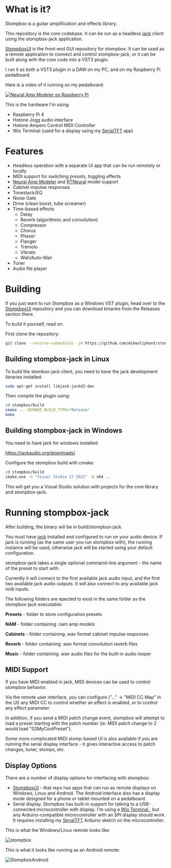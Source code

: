 # What is it?

Stompbox is a guitar amplification and effects library.

This repository is the core codebase. It can be run as a headless [jack](https://github.com/jackaudio) client using the stompbox-jack application. 

[StompboxUI](https://github.com/mikeoliphant/StompboxUI) is the front-end GUI repository for stompbox. It can be used as a remote application to connect and control stompbox-jack, or it can be built along with the core code into a VST3 plugin.

I run it as both a VST3 plugin in a DAW on my PC, and on my Raspberry Pi pedalboard.

Here is a video of it running on my pedalboard:

[![Neural Amp Modeler on Raspberry Pi](https://img.youtube.com/vi/2I_bxxzQs2s/0.jpg)](https://www.youtube.com/watch?v=2I_bxxzQs2s)

This is the hardware I'm using:
- Raspberry Pi 4
- Hotone Jogg audio interface
- Hotone Ampero Control MIDI Controller
- Wio Terminal (used for a display using my [SerialTFT](https://github.com/mikeoliphant/SerialTFT) app)

# Features

* Headless operation with a separate UI app that can be run remotely or locally
* MIDI support for switching presets, toggling effects
* [Neural Amp Modeler](https://github.com/sdatkinson/neural-amp-modeler) and [RTNeural](https://github.com/jatinchowdhury18/RTNeural) model support
* Cabinet impulse responses
* Tonestack/EQ
* Noise Gate
* Drive (clean boost, tube screamer)
* Time-based effects
  - Delay  
  - Reverb (algorithmic and convolution)
  - Compressor
  - Chorus
  - Phaser
  - Flanger
  - Tremolo
  - Vibrato
  - Wah/Auto-Wah
* Tuner
* Audio file player

# Building

If you just want to run Stompbox as a Windows VST plugin, head over to the [StompboxUI](https://github.com/mikeoliphant/StompboxUI) repository and you can download binaries from the Releases section there.

To build it yourself, read on.

First clone the repository:
```bash
git clone --recurse-submodules -j4 https://github.com/mikeoliphant/stompbox
```

## Building stompbox-jack in Linux

To build the stombox-jack client, you need to have the jack development libraries installed:

```bash
sudo apt-get install libjack-jackd2-dev
```

Then compile the plugin using:

```bash
cd stompbox/build
cmake .. -DCMAKE_BUILD_TYPE="Release"
make
```

## Building stompbox-jack in Windows

You need to have jack for windows installed:

https://jackaudio.org/downloads/

Configure the stompbox build with cmake:

```bash
cd stompbox/build
cmake.exe -G "Visual Studio 17 2022" -A x64 ..
```

This will get you a Visual Studio solution with projects for the core library and stompbox-jack.

# Running stompbox-jack

After building, the binary will be in build/stompbox-jack.

You must have [jack](https://github.com/jackaudio) installed and configured to run on your audio device. If jack is running (as the same user you run stompbox with), the running instance will be used, otherwise jack will be started using your default configuration.

stompbox-jack takes a single optional command-line argument - the name of the preset to start with.

Currently it will connect to the first available jack audio input, and the first two available jack audio outputs. It will also connect to any available jack midi inputs.

The following folders are epected to exist in the same folder as the stompbox-jack executable:

**Presets** - folder to store configuration presets

**NAM** - folder containing .nam amp models

**Cabinets** - folder containing .wav format cabinet impulse responses

**Reverb** - folder containing .wav format convolution reverb files

**Music** - folder containing .wav audio files for the built-in audio looper

## MIDI Support

If you have MIDI enabled in jack, MIDI devices can be used to control stompbox behavior.

Via the remote user interface, you can configure ("..." -> "MIDI CC Map" in the UI) any MIDI CC to control whether an effect is enabled, or to control any effect parameter.

In addition, if you send a MIDI patch change event, stompbox will attempt to load a preset starting with the patch number (ie: MIDI patch change to 2 would load "02MyCoolPreset").

Some more complicated MIDI stomp-based UI is also available if you are running the serial display interface - it gives interactive access to patch changes, tuner, stomps, etc.

## Display Options

There are a number of display options for interfacing with stompbox:

- [StompboxUI](https://github.com/mikeoliphant/StompboxUI) - that repo has apps that can run as remote displays on Windows, Linux and Android. The Android interface also has a display mode designed for a phone or tablet mounted on a pedalboard.
- Serial display. Stompbox has built-in support for talking to a USB-connected microcontroller with display. I'm using a [Wio Terminal ](https://www.seeedstudio.com/Wio-Terminal-p-4509.html), but any Arduino-compatible microcontroller with an SPI display should work. It requires installing my [SerialTFT](https://github.com/mikeoliphant/SerialTFT) Arduino sketch on the microcontroller.

This is what the Windows/Linux remote looks like:

![stompbox](https://github.com/mikeoliphant/StompboxUI/assets/6710799/dd6e9349-ff0d-4437-af42-ef62f1096496)

This is what it looks like running as an Android remote:

![StompboxAndroid](https://github.com/mikeoliphant/StompboxUI/assets/6710799/3189e769-a28c-4e3b-8629-6846fb32de6c)
